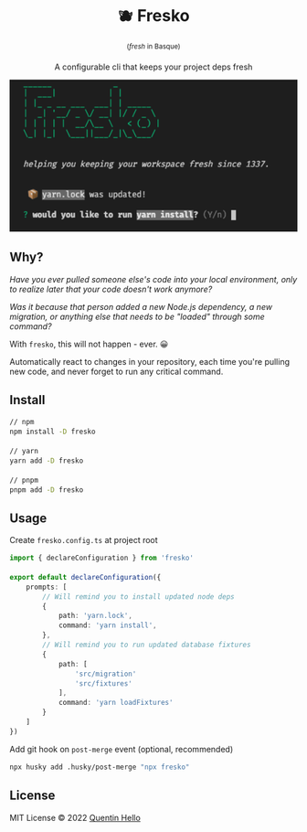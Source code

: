 <h1 align="center">🫐 Fresko</h1>
<p align="center"><sup>(<em>fresh</em> in Basque)</sup></p>
<p align="center">A configurable cli that keeps your project deps fresh</p>

<p align='center'>
<img src='./screenshots/main.png' width='600'/>
</p>

## Why?

_Have you ever pulled someone else's code into your local environment, only to realize later that your code doesn't work anymore?_

_Was it because that person added a new Node.js dependency, a new migration, or anything else that needs to be "loaded" through some command?_

With `fresko`, this will not happen - ever. 😀

Automatically react to changes in your repository, each time you're pulling new code, and never forget to run any critical command.

## Install

```bash
// npm
npm install -D fresko

// yarn
yarn add -D fresko

// pnpm
pnpm add -D fresko
```

## Usage

Create `fresko.config.ts` at project root

```typescript
import { declareConfiguration } from 'fresko'

export default declareConfiguration({
    prompts: [
        // Will remind you to install updated node deps
        {
            path: 'yarn.lock',
            command: 'yarn install',
        },
        // Will remind you to run updated database fixtures
        {
            path: [
                'src/migration'
                'src/fixtures'
            ],
            command: 'yarn loadFixtures'
        }
    ]
})

```

Add git hook on `post-merge` event (optional, recommended)

```bash
npx husky add .husky/post-merge "npx fresko"
```

## License

MIT License © 2022 [Quentin Hello](https://github.com/qhello)

